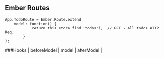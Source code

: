 ##  Ember Routes

```
App.TodoRoute = Ember.Route.extend(
	model: function() {
			return this.store.find('todos');  // GET - all todos HTTP Req.
		}
);
```
###Hooks
| beforeModel | model | afterModel |